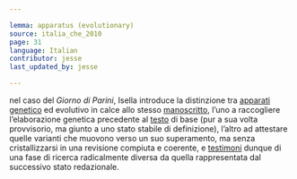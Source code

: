 ```yaml
---

lemma: apparatus (evolutionary)
source: italia_che_2010
page: 31
language: Italian
contributor: jesse
last_updated_by: jesse

---
```


nel caso del _Giorno di Parini_, Isella introduce la distinzione tra [apparati genetico](apparatusGenetic.html) ed evolutivo in calce allo stesso [manoscritto](manuscript.html), l’uno a raccogliere l’elaborazione genetica precedente al [testo](text.html) di base (pur a sua volta provvisorio, ma giunto a uno stato stabile di definizione), l’altro ad attestare quelle varianti che muovono verso un suo superamento, ma senza cristallizzarsi in una revisione compiuta e coerente, e [testimoni](witness.html) dunque di una fase di ricerca radicalmente diversa da quella rappresentata dal successivo stato redazionale.
